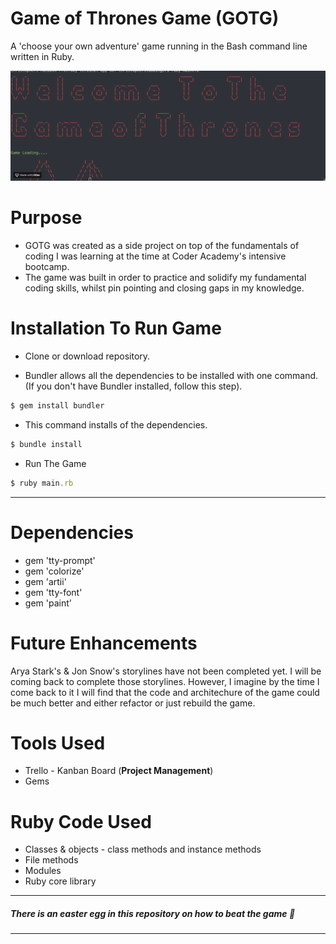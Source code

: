 # Game of Thrones Game (GOTG)
A 'choose your own adventure' game running in the Bash command line written in Ruby.

![](https://github.com/chrisstaudinger/GOT-game/blob/master/assets/images/gotg-intro.gif?raw=true "GOGT Intro GIF")

# Purpose

* GOTG was created as a side project on top of the fundamentals of coding I was learning at the time at Coder Academy's intensive bootcamp.
* The game was built in order to practice and solidify my fundamental coding skills, whilst pin pointing and closing gaps in my knowledge. 

# Installation To Run Game

* Clone or download repository.

* Bundler allows all the dependencies to be installed with one command. (If you don't have Bundler installed, follow this step).

``` Ruby
$ gem install bundler
```

* This command installs of the dependencies.
``` Ruby
$ bundle install
```

* Run The Game
``` Ruby
$ ruby main.rb
```
****

# Dependencies 

* gem 'tty-prompt'
* gem 'colorize'
* gem 'artii'
* gem 'tty-font'
* gem 'paint'

# Future Enhancements

Arya Stark's & Jon Snow's storylines have not been completed yet. I will be coming back to complete those storylines. However, I imagine by the time I come back to it I will find that the code and architechure of the game could be much better and either refactor or just rebuild the game. 

# Tools Used
* Trello - Kanban Board (**Project Management**)
* Gems

# Ruby Code Used
* Classes & objects - class methods and instance methods 
* File methods
* Modules
* Ruby core library

****
##### There is an easter egg in this repository on how to beat the game :egg:
****



